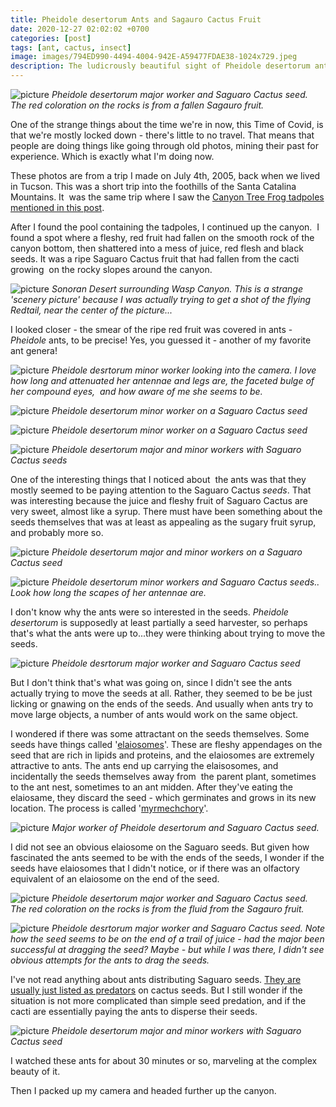 ```yaml
---
title: Pheidole desertorum Ants and Sagauro Cactus Fruit
date: 2020-12-27 02:02:02 +0700
categories: [post]
tags: [ant, cactus, insect]
image: images/794ED990-4494-4004-942E-A59477FDAE38-1024x729.jpeg
description: The ludicrously beautiful sight of Pheidole desertorum ants eating bright red Saguar Cactus fruit
---
```


![picture](images/794ED990-4494-4004-942E-A59477FDAE38-1024x729.jpeg)
*_Pheidole desertorum_ major worker and Saguaro Cactus seed. The red coloration on the rocks is from a fallen Sagauro fruit.*

One of the strange things about the time we're in now, this Time of Covid, is that we're mostly locked down - there's little to no travel. That means that people are doing things like going through old photos, mining their past for experience. Which is exactly what I'm doing now.

These photos are from a trip I made on July 4th, 2005, back when we lived in Tucson. This was a short trip into the foothills of the Santa Catalina Mountains. It  was the same trip where I saw the [Canyon Tree Frog tadpoles mentioned in this post](/blog/2020/12/07/Canyon-Tree-Frog-Tadpoles/).

After I found the pool containing the tadpoles, I continued up the canyon.  I found a spot where a fleshy, red fruit had fallen on the smooth rock of the canyon bottom, then shattered into a mess of juice, red flesh and black seeds. It was a ripe Saguaro Cactus fruit that had fallen from the cacti growing  on the rocky slopes around the canyon.

![picture](images/39F46ECA-CFDE-450F-8397-86F34FD333BD-1024x683.jpeg)
*Sonoran Desert surrounding Wasp Canyon. This is a strange 'scenery picture' because I was actually trying to get a shot of the flying Redtail, near the center of the picture...*

I looked closer - the smear of the ripe red fruit was covered in ants - _Pheidole_ ants, to be precise! Yes, you guessed it - another of my favorite ant genera!

![picture](images/46632ACE-513E-4476-B1CC-B28DAAE71D51-1024x683.jpeg)
*_Pheidole desrtorum_ minor worker looking into the camera. I love how long and attenuated her antennae and legs are, the faceted bulge of her compound eyes,  and how aware of me she seems to be.*

![picture](images/781C1FE5-DA46-4261-8C7D-4D5D1B97D097-1024x630.jpeg)
*_Pheidole desertorum_ minor worker on a Saguaro Cactus seed*

![picture](images/1E628041-F961-4600-9AEE-889EF168C0CA-1024x791.jpeg)
*_Pheidole desertorum_ minor worker on a Saguaro Cactus seed*

![picture](images/B28EDC41-1E6E-4C4D-95B2-DF51FFC0B455-1024x708.jpeg)
*_Pheidole desertorum_ major and minor workers with Saguaro Cactus seeds*

One of the interesting things that I noticed about  the ants was that they mostly seemed to be paying attention to the Saguaro Cactus _seeds_. That was interesting because the juice and fleshy fruit of Saguaro Cactus are very sweet, almost like a syrup. There must have been something about the seeds themselves that was at least as appealing as the sugary fruit syrup, and probably more so.

![picture](images/5943C342-5E6B-4883-B235-472C9BF5A505-1005x1024.jpeg)
*_Pheidole desertorum_ major and minor workers on a Saguaro Cactus seed*

![picture](images/99BCDACE-0E45-4EAB-8B01-B8281AD06313-1024x683.jpeg)
*_Pheidole desertorum_ minor workers and Saguaro Cactus seeds.. Look how long the scapes of her antennae are.*

I don't know why the ants were so interested in the seeds. _Pheidole desertorum_ is supposedly at least partially a seed harvester, so perhaps that's what the ants were up to...they were thinking about trying to move the seeds.

![picture](images/460D0DBC-B158-4567-A241-991E6BC7A5BD-1024x630.jpeg)
*_Pheidole desrtorum_ major worker and Saguaro Cactus seed*

But I don't think that's what was going on, since I didn't see the ants actually trying to move the seeds at all. Rather, they seemed to be be just licking or gnawing on the ends of the seeds. And usually when ants try to move large objects, a number of ants would work on the same object.

I wondered if there was some attractant on the seeds themselves. Some seeds have things called '[elaiosomes](https://en.wikipedia.org/wiki/Elaiosome)'. These are fleshy appendages on the seed that are rich in lipids and proteins, and the elaiosomes are extremely attractive to ants. The ants end up carrying the elaisosomes, and incidentally the seeds themselves away from  the parent plant, sometimes to the ant nest, sometimes to an ant midden. After they've eating the elaiosame, they discard the seed - which germinates and grows in its new location. The process is called '[myrmechchory](https://en.wikipedia.org/wiki/Myrmecochory)'.

![picture](images/F8900BEA-E882-4179-9208-383F1A1C28B7-1024x683.jpeg)
*Major worker of _Pheidole desertorum_ and Saguaro Cactus seed.*

I did not see an obvious elaiosome on the Saguaro seeds. But given how fascinated the ants seemed to be with the ends of the seeds, I wonder if the seeds have elaiosomes that I didn't notice, or if there was an olfactory equivalent of an elaiosome on the end of the seed.

![picture](images/794ED990-4494-4004-942E-A59477FDAE38-1024x729.jpeg)
*Pheidole desertorum major worker and Saguaro Cactus seed. The red coloration on the rocks is from the fluid from the Sagauro fruit.*

![picture](images/06B0C0BD-6CA3-43B2-9513-1B8EF8AB97B2-1024x737.jpeg)
*_Pheidole desrtorum_ major worker and Saguaro Cactus seed. Note how the seed seems to be on the end of a trail of juice - had the major been successful at dragging the seed? Maybe - but while I was there, I didn't see obvious attempts for the ants to drag the seeds.*

I've not read anything about ants distributing Saguaro seeds. [They are usually just listed as predators](https://www.nps.gov/parkhistory/online_books/science/8/chap3a.htm) on cactus seeds. But I still wonder if the situation is not more complicated than simple seed predation, and if the cacti are essentially paying the ants to disperse their seeds.

![picture](images/191B3AA1-E1CB-4A8F-9C6C-86E9F99B410D-1024x683.jpeg)
*Pheidole desertorum major and minor workers with Saguaro Cactus seed*

I watched these ants for about 30 minutes or so, marveling at the complex beauty of it.

Then I packed up my camera and headed further up the canyon.